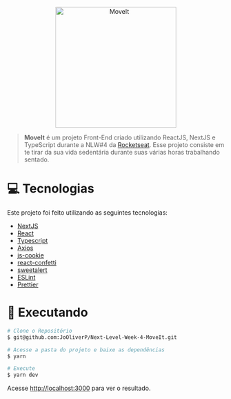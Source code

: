
<p align="center">
   <img src="https://raw.githubusercontent.com/tavareshenrique/moveit-nlw/0b786b8b8a18788f7d854a176a26e9ccc3d5f28a/public/logo.svg" alt="MoveIt" width="280"/>
</p>



> <b>MoveIt</b> é um projeto Front-End criado utilizando ReactJS, NextJS e TypeScript durante a NLW#4 da [Rocketseat](https://github.com/Rocketseat). Esse projeto consiste em te tirar da sua vida sedentária durante suas várias horas trabalhando sentado.




# :computer: Tecnologias

Este projeto foi feito utilizando as seguintes tecnologias:

- [NextJS](https://github.com/vercel/next.js/)
- [React](https://reactjs.org/)
- [Typescript](https://www.typescriptlang.org/)
- [Axios](https://github.com/axios/axios)
- [js-cookie](https://github.com/js-cookie/js-cookie)
- [react-confetti](https://github.com/alampros/react-confetti#readme)
- [sweetalert](https://github.com/t4t5/sweetalert)
- [ESLint](https://github.com/eslint/eslint)
- [Prettier](https://github.com/prettier/prettier)

# :construction_worker: Executando

```bash
# Clone o Repositório
$ git@github.com:JoOliverP/Next-Level-Week-4-MoveIt.git
```

```bash
# Acesse a pasta do projeto e baixe as dependências
$ yarn
```

```bash
# Execute
$ yarn dev
```

Acesse <http://localhost:3000> para ver o resultado.

